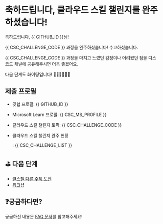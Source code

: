 # 축하드립니다, 클라우드 스킬 챌린지를 완주하셨습니다!

축하드립니다, {{ GITHUB_ID }}님!

{{ CSC_CHALLENGE_CODE }} 과정을 완주하셨습니다! 수고하셨습니다.

{{ CSC_CHALLENGE_CODE }} 과정을 마치고 느꼈던 감정이나 어려웠던 점을 디스코드 채널에 공유해주시면 더욱 좋겠어요.

다음 단계도 화이팅입니다! 🎉🎉🎉💪💪💪

## 제출 프로필

* 깃헙 프로필: {{ GITHUB_ID }}
* Microsoft Learn 프로필: {{ CSC_MS_PROFILE }}
* 클라우드 스킬 챌린지 토픽: {{ CSC_CHALLENGE_CODE }}
* 클라우드 스킬 챌린지 완주 현황

    : {{ CSC_CHALLENGE_LIST }}

## ⛳️ 다음 단계

- [클스챌 다른 주제 도전](https://github.com/hackersground-kr/hackers-ground/tree/main/csc)
- [워크샵](https://github.com/hackersground-kr/hackers-ground/tree/main/workshop)


## ❓궁금하다면?

궁금하신 내용은 [FAQ 문서](../faq/README.md)를 참고해주세요!